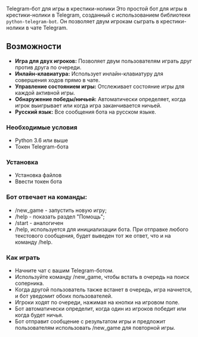 Telegram-бот для игры в крестики-нолики
Это простой бот для игры в крестики-нолики в Telegram, созданный с использованием библиотеки `python-telegram-bot`. Он позволяет двум игрокам сыграть в крестики-нолики в чате Telegram.

## Возможности
-   **Игра для двух игроков:** Позволяет двум пользователям играть друг против друга по очереди.
-   **Инлайн-клавиатура:** Использует инлайн-клавиатуру для совершения ходов прямо в чате.
-   **Управление состоянием игры:** Отслеживает состояние игры для каждой активной игры.
-   **Обнаружение победы/ничьей:** Автоматически определяет, когда игрок выигрывает или когда игра заканчивается ничьей.
-   **Русский язык:** Все сообщения бота на русском языке.
### Необходимые условия
-   Python 3.6 или выше
-   Токен Telegram-бота
### Установка
- Установка файлов
- Ввести токен бота
### Бот отвечает на команды:
- /new_game - запустить новую игру;
- /help - показать раздел "Помощь";
- /start - аналогичен 
- /help, используется для инициализации бота.
При отправке любого текстового сообщения, будет выведен тот же ответ, что и на команду /help.
### Как играть

- Начните чат с вашим Telegram-ботом.
- Используйте команду /new_game, чтобы встать в очередь на поиск соперника.
- Когда другой пользователь также встанет в очередь, игра начнется, и бот уведомит обоих пользователей.
- Игроки ходят по очереди, нажимая на кнопки на игровом поле.
- Бот автоматически определит, когда один из игроков победит или когда будет ничья.
- Бот отправит сообщение с результатом игры и предложит пользователям использовать /new_game для повторной игры.
